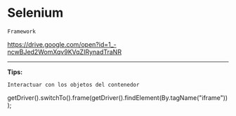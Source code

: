 
# Selenium

`Framework`


https://drive.google.com/open?id=1_-ncwBJed2WomXqv9KVqZIRynadTraNR

****************************************************************
**Tips:**

`Interactuar con los objetos del contenedor`


getDriver().switchTo().frame(getDriver().findElement(By.tagName("iframe")));

